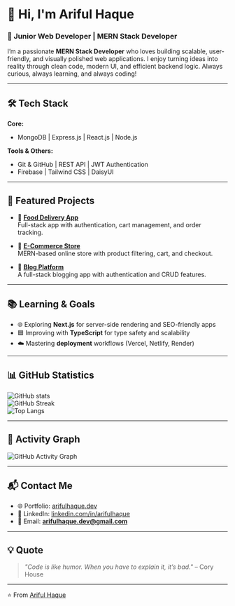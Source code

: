 # 👋 Hi, I'm Ariful Haque  
### 🚀 Junior Web Developer | MERN Stack Developer  

I’m a passionate **MERN Stack Developer** who loves building scalable, user-friendly, and visually polished web applications. I enjoy turning ideas into reality through clean code, modern UI, and efficient backend logic. Always curious, always learning, and always coding!  

---

## 🛠️ Tech Stack  

**Core:**  
- MongoDB | Express.js | React.js | Node.js  

**Tools & Others:**  
- Git & GitHub | REST API | JWT Authentication  
- Firebase | Tailwind CSS | DaisyUI  

---

## 📂 Featured Projects  

- 🍔 **[Food Delivery App](https://github.com/arifulhaque145/food-delivery-app)**  
  Full-stack app with authentication, cart management, and order tracking.  

- 🛒 **[E-Commerce Store](https://github.com/arifulhaque145/ecommerce-store)**  
  MERN-based online store with product filtering, cart, and checkout.  

- 📝 **[Blog Platform](https://github.com/arifulhaque145/blog-platform)**  
  A full-stack blogging app with authentication and CRUD features.  

---

## 📚 Learning & Goals  

- 🌐 Exploring **Next.js** for server-side rendering and SEO-friendly apps  
- 🟦 Improving with **TypeScript** for type safety and scalability  
- ☁️ Mastering **deployment** workflows (Vercel, Netlify, Render)  

---

## 📊 GitHub Statistics  

![GitHub stats](https://github-readme-stats.vercel.app/api?username=arifulhaque145&show_icons=true&theme=radical)  
![GitHub Streak](https://github-readme-streak-stats.herokuapp.com/?user=arifulhaque145&theme=radical)  
![Top Langs](https://github-readme-stats.vercel.app/api/top-langs/?username=arifulhaque145&layout=compact&theme=radical)  

---

## 🌱 Activity Graph  

![GitHub Activity Graph](https://github-readme-activity-graph.vercel.app/graph?username=arifulhaque145&theme=react-dark)  

---

## 📬 Contact Me  

- 🌐 Portfolio: [arifulhaque.dev](#)  
- 💼 LinkedIn: [linkedin.com/in/arifulhaque](#)  
- 📧 Email: **arifulhaque.dev@gmail.com**  

---

## 💡 Quote  

> *"Code is like humor. When you have to explain it, it’s bad."* – Cory House  

---
⭐️ From [Ariful Haque](https://github.com/arifulhaque145)
